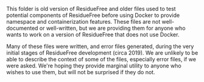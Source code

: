 This folder is old version of ResidueFree and older files used to test potential components of ResidueFree before using Docker to provide namespace and containerization features. These files are not well-documented or well-written, but we are providing them for anyone who wants to work on a version of ResidueFree that does not use Docker. 

Many of these files were written, and error files generated, during the very initial stages of ResidueFree development (circa 2019). We are unlikely to be able to describe the context of some of the files, especially error files, if we were asked. We're hoping they provide marginal utility to anyone who wishes to use them, but will not be surprised if they do not.